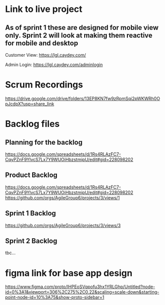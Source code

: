 # Link to live project
## As of sprint 1 these are designed for mobile view only. Sprint 2 will look at making them reactive for mobile and desktop
Customer View:
https://lgl.caydey.com/

Admin Login:
https://lgl.caydey.com/adminlogin

# Scrum Recordings
https://drive.google.com/drive/folders/13EP8KN7fw9zRpmSqi2pWKWRh0OpJcdpX?usp=share_link

# Backlog files
## Planning for the backlog
https://docs.google.com/spreadsheets/d/1Rs4RLAzFC7-CqyPZnF9YlvcS7Lx7Y9WUOiHbzstmipU/edit#gid=228098202

## Product Backlog
https://docs.google.com/spreadsheets/d/1Rs4RLAzFC7-CqyPZnF9YlvcS7Lx7Y9WUOiHbzstmipU/edit#gid=228098202
https://github.com/orgs/AgileGroup6/projects/3/views/1

## Sprint 1 Backlog
https://github.com/orgs/AgileGroup6/projects/3/views/3

## Sprint 2 Backlog
tbc...

# figma link for base app design 
https://www.figma.com/proto/IHPEoSVqpofu3hx1YRLGhp/Untitled?node-id=0%3A1&viewport=306%2C275%2C0.22&scaling=scale-down&starting-point-node-id=10%3A75&show-proto-sidebar=1

